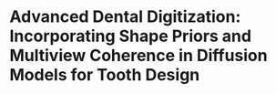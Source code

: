 # Advanced Dental Digitization: Incorporating Shape Priors and Multiview Coherence in Diffusion Models for Tooth Design
